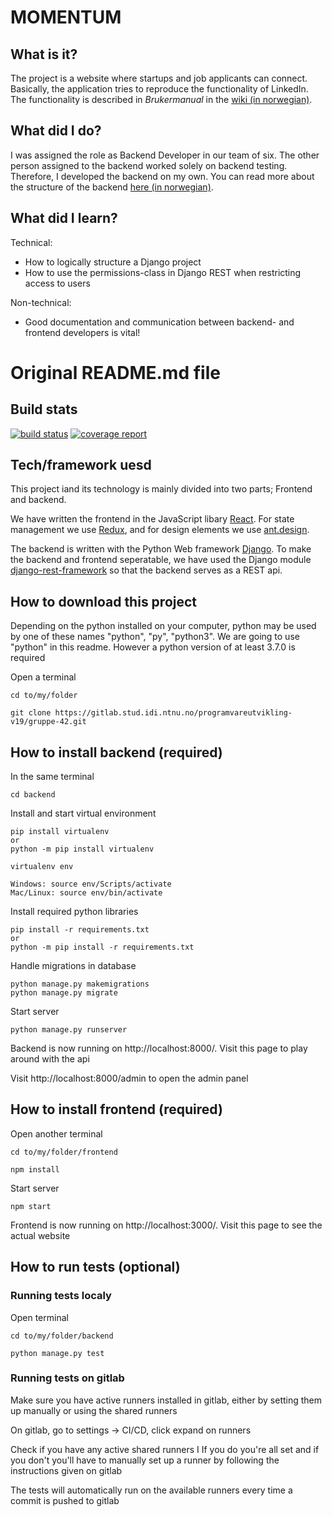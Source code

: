 # MOMENTUM

## What is it?

The project is a website where startups and job applicants can connect. 
Basically, the application tries to reproduce the functionality of LinkedIn. 
The functionality is described in *Brukermanual* in the [wiki (in norwegian)](https://github.com/batherk/Momentum-TDT4140-prosjekt/wiki/Brukermanual).

## What did I do?

I was assigned the role as Backend Developer in our team of six. 
The other person assigned to the backend worked solely on backend testing.
Therefore, I developed the backend on my own. 
You can read more about the structure of the backend [here (in norwegian)](https://github.com/batherk/Momentum-TDT4140-prosjekt/wiki/Kodemanual-for-tjenersiden-(Django-REST)).

## What did I learn?

Technical:
* How to logically structure a Django project
* How to use the permissions-class in Django REST when restricting access to users

Non-technical:
* Good documentation and communication between backend- and frontend developers is vital!


# Original README.md file

## Build stats
[![build status](https://gitlab.stud.idi.ntnu.no/programvareutvikling-v19/gruppe-42/badges/master/build.svg)](https://gitlab.stud.idi.ntnu.no/programvareutvikling-v19/gruppe-42/commits/master)
[![coverage report](https://gitlab.stud.idi.ntnu.no/programvareutvikling-v19/gruppe-42/badges/master/coverage.svg)](https://gitlab.stud.idi.ntnu.no/programvareutvikling-v19/gruppe-42/commits/master)

## Tech/framework uesd

This project iand its technology is mainly divided into two parts; Frontend and backend.

We have written the frontend in the JavaScript libary [React](https://reactjs.org). For 
state management we use [Redux](https://redux.js.org), and for design elements we use [ant.design](https://ant.design).

The backend is written with the Python Web framework [Django](https://www.djangoproject.com). 
To make the backend and frontend seperatable, we have used the Django module 
[django-rest-framework](https://www.django-rest-framework.org) so that the backend serves as
a REST api.

## How to download this project
Depending on the python installed on your computer, python may be used by one of these names
"python", "py", "python3". We are going to use "python" in this readme. However a python 
version of at least 3.7.0 is required


Open a terminal

```
cd to/my/folder

git clone https://gitlab.stud.idi.ntnu.no/programvareutvikling-v19/gruppe-42.git

```

## How to install backend (required)
In the same terminal

```
cd backend
```

Install and start virtual environment
```
pip install virtualenv
or
python -m pip install virtualenv

virtualenv env

Windows: source env/Scripts/activate
Mac/Linux: source env/bin/activate
```

Install required python libraries

```
pip install -r requirements.txt
or
python -m pip install -r requirements.txt
```

Handle migrations in database

```
python manage.py makemigrations
python manage.py migrate
```

Start server
```
python manage.py runserver
```

Backend is now running on http://localhost:8000/. Visit this page to play around with the api

Visit http://localhost:8000/admin to open the admin panel

## How to install frontend (required)

Open another terminal
```
cd to/my/folder/frontend

npm install
```
Start server
```
npm start
```

Frontend is now running on http://localhost:3000/. Visit this page to see the actual website

## How to run tests (optional)

### Running tests localy

Open terminal

```
cd to/my/folder/backend

python manage.py test
```

### Running tests on gitlab

Make sure you have active runners installed in gitlab, either by setting them up manually or using the shared runners

On gitlab, go to settings -> CI/CD, click expand on runners

Check if you have any active shared runners
I
If you do you're all set and if you don't you'll have to manually set up a runner by following the instructions given on gitlab

The tests will automatically run on the available runners every time a commit is pushed to gitlab
